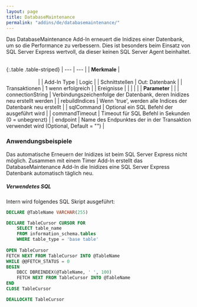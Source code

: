 ```yaml
---
layout: page
title: DatabaseMaintenance
permalink: "addins/de/databasemaintenance/"
---
```


Das DatabaseMaintenance Add-In erneuert die Inidizes einer Datenbank, um so die Performance zu verbessern. Dies ist besonders beim Einsatz von SQL Server Express wertvoll, da dieser keinen SQL Server Agent beinhaltet.<br /><br />

{:.table .table-striped}
| --- | --- |
| __Merkmale__ | &nbsp;&nbsp;&nbsp;&nbsp;&nbsp;&nbsp;&nbsp;&nbsp;&nbsp;&nbsp;&nbsp;&nbsp;&nbsp;&nbsp;&nbsp;&nbsp;&nbsp;&nbsp;&nbsp;&nbsp;&nbsp;&nbsp;&nbsp;&nbsp;&nbsp;&nbsp;&nbsp;&nbsp;&nbsp;&nbsp;&nbsp;&nbsp;&nbsp;&nbsp;&nbsp;&nbsp;&nbsp;&nbsp;&nbsp;&nbsp;&nbsp;&nbsp;&nbsp;&nbsp;&nbsp;&nbsp;&nbsp;&nbsp;&nbsp;&nbsp;&nbsp;&nbsp;&nbsp;&nbsp;&nbsp;&nbsp;&nbsp;&nbsp;&nbsp;&nbsp;&nbsp;&nbsp;&nbsp;&nbsp;&nbsp;&nbsp;&nbsp;&nbsp;&nbsp;&nbsp;&nbsp;&nbsp;&nbsp;&nbsp;&nbsp;&nbsp;&nbsp;&nbsp;&nbsp;&nbsp;&nbsp;&nbsp;&nbsp;&nbsp;&nbsp;&nbsp;&nbsp;&nbsp;&nbsp;&nbsp;&nbsp;&nbsp;&nbsp;&nbsp;&nbsp;&nbsp;&nbsp;&nbsp;&nbsp;&nbsp;&nbsp;&nbsp;&nbsp;&nbsp;&nbsp;&nbsp;&nbsp;&nbsp;&nbsp;&nbsp;&nbsp;&nbsp;&nbsp;&nbsp;&nbsp;&nbsp;&nbsp;&nbsp;&nbsp;&nbsp;&nbsp;&nbsp;&nbsp;&nbsp;&nbsp;&nbsp;&nbsp;&nbsp;&nbsp;&nbsp;&nbsp;&nbsp;&nbsp;&nbsp;&nbsp;&nbsp;&nbsp;&nbsp;&nbsp;&nbsp;&nbsp;&nbsp;&nbsp;&nbsp;&nbsp;&nbsp;&nbsp;&nbsp;&nbsp; |
| Add-In Type | Logic |
| Schnittstellen | Out: Datenbank |
| Transaktionen | 1 wenn erfolgreich |
| Ereignisse |  |
| | |
| __Parameter__ | |
| connectionString | Verbindungszeichenfolge der Datenbank, deren Inidizes neu erstellt werden |
| rebuildIndices | Wenn 'true', werden alle Indices der Datenbank neu erstellt |
| sqlCommand | Optional ein SQL Befehl der ausgeführt wird |
| commandTimeout | Timeout für SQL Befehl in Sekunden (0 = unbegrenzt) |
| endpoint | Name des Endpunktes der in der Transaktion verwendet wird (Optional, Default = "") |

### Anwendungsbeispiele 

Das automatische Erneuern der Inidizes ist beim SQL Server Express nicht möglich. Zusammen mit einem Timer Add-In erstellt das DatabaseMaintenance Add-In die Inidizes eine SQL Server Express Datenbank automatisch täglich neu.

##### Verwendetes SQL

Intern wird folgendes SQL Skript ausgeführt:
```sql
DECLARE @TableName VARCHAR(255)

DECLARE TableCursor CURSOR FOR
	SELECT table_name
	FROM information_schema.tables
	WHERE table_type = 'base table'
	
OPEN TableCursor
FETCH NEXT FROM TableCursor INTO @TableName
WHILE @@FETCH_STATUS = 0
BEGIN
	DBCC DBREINDEX(@TableName, ' ', 100)
	FETCH NEXT FROM TableCursor INTO @TableName
END
CLOSE TableCursor

DEALLOCATE TableCursor
```
